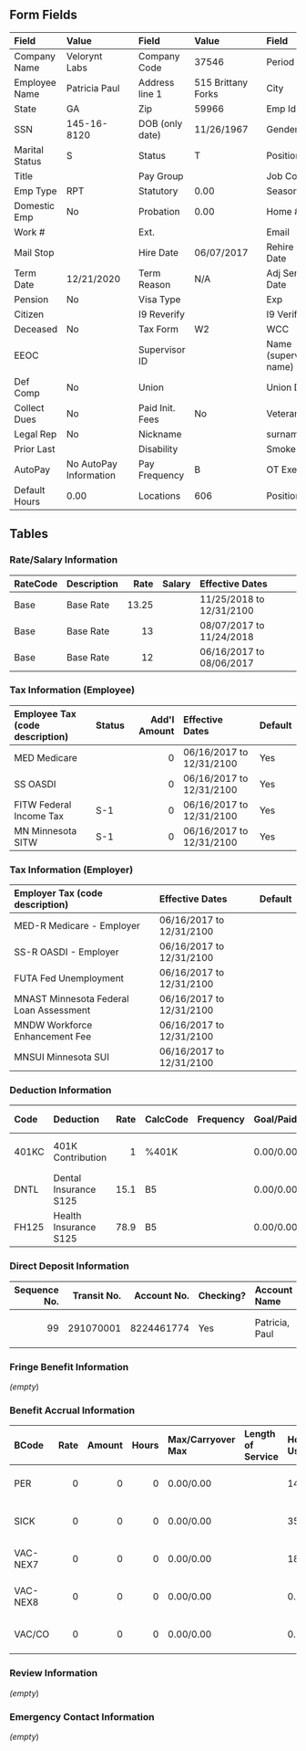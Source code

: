 ## Form Fields
| Field          | Value                  |     | Field           | Value              |      | Field                  | Value                    |
|:---------------|:-----------------------|:----|:----------------|:-------------------|:-----|:-----------------------|:-------------------------|
| Company Name   | Velorynt Labs          |     | Company Code    | 37546              |      | Period                 | 12/17/2024 to 12/26/2024 |
| Employee Name  | Patricia Paul          |     | Address line 1  | 515 Brittany Forks |      | City                   | Savannah                 |
| State          | GA                     |     | Zip             | 59966              |      | Emp Id                 | 3602                     |
| SSN            | 145-16-8120            |     | DOB (only date) | 11/26/1967         |      | Gender                 | F                        |
| Marital Status | S                      |     | Status          | T                  |      | Position               |                          |
| Title          |                        |     | Pay Group       |                    |      | Job Code               |                          |
| Emp Type       | RPT                    |     | Statutory       | 0.00               |      | Seasonal               | 0.00                     |
| Domestic Emp   | No                     |     | Probation       | 0.00               |      | Home #                 |                          |
| Work #         |                        |     | Ext.            |                    |      | Email                  | xhines@yahoo.com         |
| Mail Stop      |                        |     | Hire Date       | 06/07/2017         |      | Rehire Date            |                          |
| Term Date      | 12/21/2020             |     | Term Reason     | N/A                |      | Adj Sen Date           |                          |
| Pension        | No                     |     | Visa Type       |                    |      | Exp                    |                          |
| Citizen        |                        |     | I9 Reverify     |                    |      | I9 Verified            | Yes                      |
| Deceased       | No                     |     | Tax Form        | W2                 |      | WCC                    | 8810                     |
| EEOC           |                        |     | Supervisor ID   |                    |      | Name (supervisor name) |                          |
| Def Comp       | No                     |     | Union           |                    |      | Union Date             |                          |
| Collect Dues   | No                     |     | Paid Init. Fees | No                 |      | Veteran                |                          |
| Legal Rep      | No                     |     | Nickname        |                    |      | surname                |                          |
| Prior Last     |                        |     | Disability      |                    |      | Smoker                 | No                       |
| AutoPay        | No AutoPay Information |     | Pay Frequency   | B                  |      | OT Exempt              | No                       |
| Default Hours  | 0.00                   |     | Locations       | 606                |      | Positions              | 700                      |

## Tables

### Rate/Salary Information
| RateCode   | Description   |   Rate | Salary   | Effective Dates          |
|:-----------|:--------------|-------:|:---------|:-------------------------|
| Base       | Base Rate     |  13.25 |          | 11/25/2018 to 12/31/2100 |
| Base       | Base Rate     |  13    |          | 08/07/2017 to 11/24/2018 |
| Base       | Base Rate     |  12    |          | 06/16/2017 to 08/06/2017 |

### Tax Information (Employee)
| Employee Tax (code description)   | Status   |   Add'l Amount | Effective Dates          | Default   |
|:----------------------------------|:---------|---------------:|:-------------------------|:----------|
| MED Medicare                      |          |              0 | 06/16/2017 to 12/31/2100 | Yes       |
| SS OASDI                          |          |              0 | 06/16/2017 to 12/31/2100 | Yes       |
| FITW Federal Income Tax           | S-1      |              0 | 06/16/2017 to 12/31/2100 | Yes       |
| MN Minnesota SITW                 | S-1      |              0 | 06/16/2017 to 12/31/2100 | Yes       |

### Tax Information (Employer)
| Employer Tax (code description)         | Effective Dates          | Default   |
|:----------------------------------------|:-------------------------|:----------|
| MED-R Medicare - Employer               | 06/16/2017 to 12/31/2100 |           |
| SS-R OASDI - Employer                   | 06/16/2017 to 12/31/2100 |           |
| FUTA Fed Unemployment                   | 06/16/2017 to 12/31/2100 |           |
| MNAST Minnesota Federal Loan Assessment | 06/16/2017 to 12/31/2100 |           |
| MNDW Workforce Enhancement Fee          | 06/16/2017 to 12/31/2100 |           |
| MNSUI Minnesota SUI                     | 06/16/2017 to 12/31/2100 |           |

### Deduction Information
| Code   | Deduction             |   Rate | CalcCode   | Frequency   | Goal/Paid   | Min/Max/Annual Max   |   Arrears | Agency   | Effective Dates          |
|:-------|:----------------------|-------:|:-----------|:------------|:------------|:---------------------|----------:|:---------|:-------------------------|
| 401KC  | 401K Contribution     |    1   | %401K      |             | 0.00/0.00   | 0.00/0.00/0.00       |         0 |          | 09/08/2017 to 04/14/2019 |
| DNTL   | Dental Insurance S125 |   15.1 | B5         |             | 0.00/0.00   | 0.00/0.00/0.00       |         0 |          | 09/01/2017 to 04/14/2019 |
| FH125  | Health Insurance S125 |   78.9 | B5         |             | 0.00/0.00   | 0.00/0.00/0.00       |         0 |          | 09/01/2017 to 04/14/2019 |

### Direct Deposit Information
|   Sequence No. |   Transit No. |   Account No. | Checking?   | Account Name   | Amount Code   |   Amount | Prenote Date   | Effective Dates          | Exclude Special   |
|---------------:|--------------:|--------------:|:------------|:---------------|:--------------|---------:|:---------------|:-------------------------|:------------------|
|             99 |     291070001 |    8224461774 | Yes         | Patricia, Paul | %             |      100 | 06/30/2017     | 06/30/2017 to 12/31/2100 | No                |

### Fringe Benefit Information
_(empty_)

### Benefit Accrual Information
| BCode    |   Rate |   Amount |   Hours | Max/Carryover Max   | Length of Service   | Hours: Used/Avail/Total/Prob   | Dollars: Used/Avail/Total/Prob   | Effective Dates          |
|:---------|-------:|---------:|--------:|:--------------------|:--------------------|:-------------------------------|:---------------------------------|:-------------------------|
| PER      |      0 |        0 |       0 | 0.00/0.00           |                     | 14.00/0.00/0.00/0.00           | 185.50/0.00/0.00/0.00            | 09/01/2017 to 04/13/2019 |
| SICK     |      0 |        0 |       0 | 0.00/0.00           |                     | 35.00/0.00/0.00/0.00           | 318.00/145.75/0.00/0.00          | 09/01/2017 to 04/13/2019 |
| VAC-NEX7 |      0 |        0 |       0 | 0.00/0.00           |                     | 18.83/0.00/0.00/0.00           | 0.00/249.50/0.00/0.00            | 10/05/2018 to 04/13/2019 |
| VAC-NEX8 |      0 |        0 |       0 | 0.00/0.00           |                     | 0.00/0.00/0.00/0.00            | 481.00/40.04/0.00/0.00           | 09/22/2017 to 10/05/2018 |
| VAC/CO   |      0 |        0 |       0 | 0.00/0.00           |                     | 0.96/0.00/0.00/0.00            | 0.00/12.72/0.00/0.00             | 01/01/2018 to 04/13/2019 |

### Review Information
_(empty_)

### Emergency Contact Information
_(empty_)